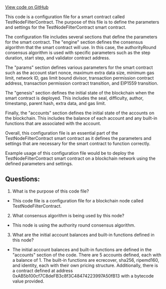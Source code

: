 [View code on GitHub](https://github.com/NethermindEth/nethermind/src/Nethermind/Nethermind.AuRa.Test/Transactions/TxPermissionFilterTest.V4.json)

This code is a configuration file for a smart contract called TestNodeFilterContract. The purpose of this file is to define the parameters and settings for the TestNodeFilterContract smart contract. 

The configuration file includes several sections that define the parameters for the smart contract. The "engine" section defines the consensus algorithm that the smart contract will use. In this case, the authorityRound consensus algorithm is used with specific parameters such as the step duration, start step, and validator contract address. 

The "params" section defines various parameters for the smart contract such as the account start nonce, maximum extra data size, minimum gas limit, network ID, gas limit bound divisor, transaction permission contract address, transaction permission contract transition, and EIP1559 transition. 

The "genesis" section defines the initial state of the blockchain when the smart contract is deployed. This includes the seal, difficulty, author, timestamp, parent hash, extra data, and gas limit. 

Finally, the "accounts" section defines the initial state of the accounts on the blockchain. This includes the balance of each account and any built-in functions that are associated with the account. 

Overall, this configuration file is an essential part of the TestNodeFilterContract smart contract as it defines the parameters and settings that are necessary for the smart contract to function correctly. 

Example usage of this configuration file would be to deploy the TestNodeFilterContract smart contract on a blockchain network using the defined parameters and settings.
## Questions: 
 1. What is the purpose of this code file?
- This code file is a configuration file for a blockchain node called TestNodeFilterContract.

2. What consensus algorithm is being used by this node?
- This node is using the authority round consensus algorithm.

3. What are the initial account balances and built-in functions defined in this node?
- The initial account balances and built-in functions are defined in the "accounts" section of the code. There are 5 accounts defined, each with a balance of 1. The built-in functions are ecrecover, sha256, ripemd160, and identity, each with their own pricing structure. Additionally, there is a contract defined at address 0xAB5b100cf7C8deFB3c8f3C48474223997A50fB13 with a bytecode value provided.